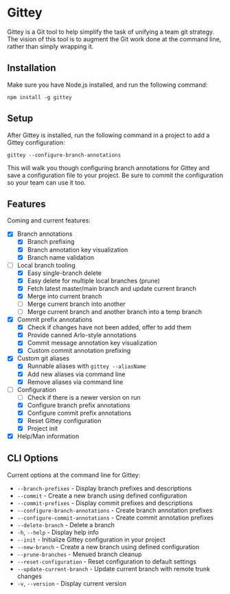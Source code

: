 # Gittey #

Gittey is a Git tool to help simplify the task of unifying a team git strategy. The vision of this tool is to augment the Git work done at the command line, rather than simply wrapping it.

## Installation ##

Make sure you have Node.js installed, and run the following command:

```
npm install -g gittey
```

## Setup ##

After Gittey is installed, run the following command in a project to add a Gittey configuration:

```
gittey --configure-branch-annotations
```

This will walk you though configuring branch annotations for Gittey and save a configuration file to your project. Be sure to commit the configuration so your team can use it too.

## Features ##

Coming and current features:

- [x] Branch annotations
    - [x] Branch prefixing
    - [x] Branch annotation key visualization
    - [x] Branch name validation
- [ ] Local branch tooling
    - [x] Easy single-branch delete
    - [x] Easy delete for multiple local branches (prune)
    - [x] Fetch latest master/main branch and update current branch
    - [x] Merge into current branch
    - [ ] Merge current branch into another
    - [ ] Merge current branch and another branch into a temp branch
- [x] Commit prefix annotations
    - [X] Check if changes have not been added, offer to add them
    - [x] Provide canned Arlo-style annotations
    - [x] Commit message annotation key visualization
    - [x] Custom commit annotation prefixing
- [x] Custom git aliases
    - [x] Runnable aliases with `gittey --aliasName`
    - [x] Add new aliases via command line
    - [x] Remove aliases via command line
- [ ] Configuration
    - [ ] Check if there is a newer version on run
    - [x] Configure branch prefix annotations
    - [x] Configure commit prefix annotations
    - [x] Reset Gittey configuration
    - [x] Project init
- [x] Help/Man information

## CLI Options ##

Current options at the command line for Gittey:

- `--branch-prefixes` - Display branch prefixes and descriptions
- `--commit` - Create a new branch using defined configuration
- `--commit-prefixes` - Display commit prefixes and descriptions
- `--configure-branch-annotations` - Create branch annotation prefixes
- `--configure-commit-annotations` - Create commit annotation prefixes
- `--delete-branch` - Delete a branch
- `-h`, `--help` - Display help info
- `--init` - Initialize Gittey configuration in your project
- `--new-branch` - Create a new branch using defined configuration
- `--prune-branches` - Menued branch cleanup
- `--reset-configuration` - Reset configuration to default settings
- `--update-current-branch` - Update current branch with remote trunk changes
- `-v`, `--version` - Display current version
